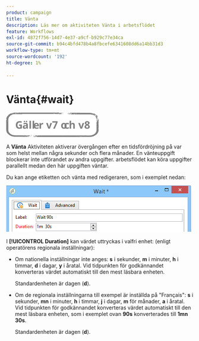```yaml
---
product: campaign
title: Vänta
description: Läs mer om aktiviteten Vänta i arbetsflödet
feature: Workflows
exl-id: 4872f756-14d7-4e37-a9cf-b929c77e34ca
source-git-commit: b94c4bfd478b4a8fbcefe6341608dd6a14bb31d3
workflow-type: tm+mt
source-wordcount: '192'
ht-degree: 1%

---
```


# Vänta{#wait}

![](../../assets/common.svg)

A **Vänta** Aktiviteten aktiverar övergången efter en tidsfördröjning på var som helst mellan några sekunder och flera månader. En vänteuppgift blockerar inte utförandet av andra uppgifter. arbetsflödet kan köra uppgifter parallellt medan den här uppgiften väntar.

Du kan ange etiketten och vänta med redigeraren, som i exemplet nedan:

![](assets/edit_wait.png)

I **[!UICONTROL Duration]** kan värdet uttryckas i valfri enhet: (enligt operatörens regionala inställningar):

* Om nationella inställningar inte anges: **s** i sekunder, **m** i minuter, **h** i timmar, **d** i dagar, **y** i åratal. Vid tidpunkten för godkännandet konverteras värdet automatiskt till den mest läsbara enheten.

   Standardenheten är dagen (**d**).

* Om de regionala inställningarna till exempel är inställda på &quot;Français&quot;: **s** i sekunder, **mn** i minuter, **h** i timmar, **j** i dagar, **m** för månader, **a** i åratal. Vid tidpunkten för godkännandet konverteras värdet automatiskt till den mest läsbara enheten, som i exemplet ovan **90s** konverterades till **1mn 30s**.

   Standardenheten är dagen (**d**).
